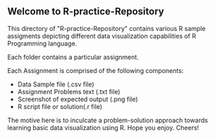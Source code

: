 ## Welcome to R-practice-Repository

This directory of "R-practice-Repository" contains various R sample assigments depicting different data visualization capabilities of R Programming language.

Each folder contains a particular assignment.

Each Assignment is comprised of the following components:

* Data Sample file (.csv file)
* Assignment Problems text (.txt file)
* Screenshot of expected output (.png file)
* R script file or solution(.r file)

The motive here is to inculcate a problem-solution approach towards learning basic data visualization using R. Hope you enjoy. Cheers!




